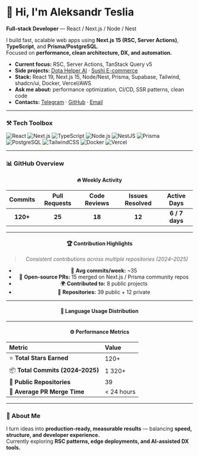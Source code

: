 # 👋 Hi, I'm Aleksandr Teslia  
**Full-stack Developer** — React / Next.js / Node / Nest  

I build fast, scalable web apps using **Next.js 15 (RSC, Server Actions)**, **TypeScript**, and **Prisma/PostgreSQL**.  
Focused on **performance, clean architecture, DX, and automation.**

- **Current focus:** RSC, Server Actions, TanStack Query v5  
- **Side projects:** [Dota Helper AI](https://github.com/puffynNeroun/dota--helper) · [Sushi E-commerce](https://github.com/puffynNeroun/sushi-store)  
- **Stack:** React 19, Next.js 15, Node/Nest, Prisma, Supabase, Tailwind, shadcn/ui, Docker, Vercel/AWS  
- **Ask me about:** performance optimization, CI/CD, SSR patterns, clean code  
- **Contacts:** [Telegram](https://t.me/lilerrpamp) · [GitHub](https://github.com/puffynNeroun) · [Email](mailto:rememberfox00@gmail.com)

---

### ⚒️ Tech Toolbox
![React](https://img.shields.io/badge/React-61DAFB?style=for-the-badge&logo=react&logoColor=0A1A2F)
![Next.js](https://img.shields.io/badge/Next.js-000000?style=for-the-badge&logo=nextdotjs&logoColor=white)
![TypeScript](https://img.shields.io/badge/TypeScript-3178C6?style=for-the-badge&logo=typescript&logoColor=white)
![Node.js](https://img.shields.io/badge/Node.js-43853D?style=for-the-badge&logo=node-dot-js&logoColor=white)
![NestJS](https://img.shields.io/badge/NestJS-E0234E?style=for-the-badge&logo=nestjs&logoColor=white)
![Prisma](https://img.shields.io/badge/Prisma-2D3748?style=for-the-badge&logo=prisma)
![PostgreSQL](https://img.shields.io/badge/PostgreSQL-4169E1?style=for-the-badge&logo=postgresql&logoColor=white)
![TailwindCSS](https://img.shields.io/badge/TailwindCSS-38B2AC?style=for-the-badge&logo=tailwind-css&logoColor=white)
![Docker](https://img.shields.io/badge/Docker-2496ED?style=for-the-badge&logo=docker&logoColor=white)
![Vercel](https://img.shields.io/badge/Vercel-000000?style=for-the-badge&logo=vercel&logoColor=white)

---

### 📊 GitHub Overview  

<div align="center">

#### 🔥 Weekly Activity  
| Commits | Pull Requests | Code Reviews | Issues Resolved | Active Days |
|:-------:|:--------------:|:-------------:|:----------------:|:------------:|
| **120+** | **25** | **18** | **12** | **6 / 7 days** |

---

#### 🏆 Contribution Highlights  
> *Consistent contributions across multiple repositories (2024–2025)*  

- 🚀 **Avg commits/week:** ~35  
- 💬 **Open-source PRs:** 15 merged on Next.js / Prisma community repos  
- 🌍 **Contributed to:** 8 public projects  
- 🧩 **Repositories:** 39 public + 12 private  

---

#### 🧠 Language Usage Distribution  

---

#### ⚙️ Performance Metrics  
| Metric | Value |  
|:-------|:------|  
| ⭐ **Total Stars Earned** | 120+ |  
| 📦 **Total Commits (2024–2025)** | 1 320+ |  
| 🧩 **Public Repositories** | 39 |  
| 🔁 **Average PR Merge Time** | < 24 hours |  

</div>

---

### 🧭 About Me  
I turn ideas into **production-ready, measurable results** — balancing **speed, structure, and developer experience.**  
Currently exploring **RSC patterns, edge deployments, and AI-assisted DX tools.**
